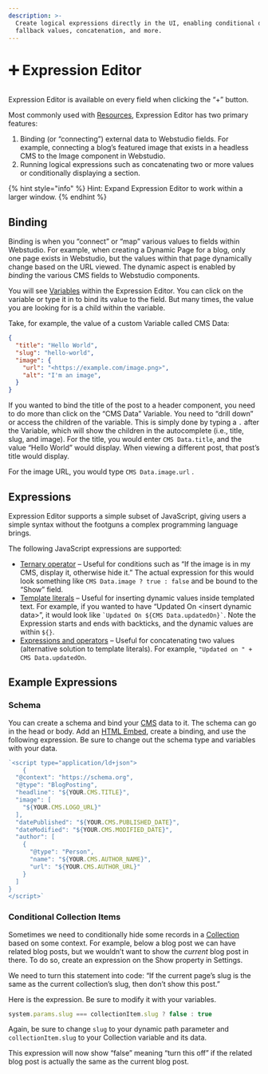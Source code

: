 ```yaml
---
description: >-
  Create logical expressions directly in the UI, enabling conditional display,
  fallback values, concatenation, and more.
---
```


# ➕ Expression Editor

<figure><img src="../../.gitbook/assets/webstudio-expression-editor.png" alt=""><figcaption></figcaption></figure>

Expression Editor is available on every field when clicking the “+” button.

Most commonly used with [Resources](variables.md#resource), Expression Editor has two primary features:

1. Binding (or “connecting”) external data to Webstudio fields. For example, connecting a blog’s featured image that exists in a headless CMS to the Image component in Webstudio.
2. Running logical expressions such as concatenating two or more values or conditionally displaying a section.

{% hint style="info" %}
Hint: Expand Expression Editor to work within a larger window.
{% endhint %}

## Binding

Binding is when you “connect” or “map” various values to fields within Webstudio. For example, when creating a Dynamic Page for a blog, only one page exists in Webstudio, but the values within that page dynamically change based on the URL viewed. The dynamic aspect is enabled by _binding_ the various CMS fields to Webstudio components.

You will see [Variables](variables.md) within the Expression Editor. You can click on the variable or type it in to bind its value to the field. But many times, the value you are looking for is a child within the variable.

Take, for example, the value of a custom Variable called CMS Data:

```json
{
  "title": "Hello World",
  "slug": "hello-world",
  "image": {
    "url": "<https://example.com/image.png>",
    "alt": "I'm an image",
  }
}
```

If you wanted to bind the title of the post to a header component, you need to do more than click on the “CMS Data” Variable. You need to “drill down” or access the children of the variable. This is simply done by typing a `.` after the Variable, which will show the children in the autocomplete (i.e., title, slug, and image). For the title, you would enter `CMS Data.title`, and the value “Hello World” would display. When viewing a different post, that post’s title would display.

For the image URL, you would type `CMS Data.image.url` .

## Expressions

Expression Editor supports a simple subset of JavaScript, giving users a simple syntax without the footguns a complex programming language brings.

The following JavaScript expressions are supported:

* [Ternary operator](https://developer.mozilla.org/en-US/docs/Web/JavaScript/Reference/Operators/Conditional_operator) – Useful for conditions such as “If the image is in my CMS, display it, otherwise hide it.” The actual expression for this would look something like `CMS Data.image ? true : false` and be bound to the “Show” field.
* [Template literals](https://developer.mozilla.org/en-US/docs/Web/JavaScript/Reference/Template_literals) – Useful for inserting dynamic values inside templated text. For example, if you wanted to have “Updated On \<insert dynamic data>”, it would look like `` `Updated On ${CMS Data.updatedOn}` ``. Note the Expression starts and ends with backticks, and the dynamic values are within `${}`.
* [Expressions and operators](https://developer.mozilla.org/en-US/docs/Web/JavaScript/Guide/Expressions_and_Operators) – Useful for concatenating two values (alternative solution to template literals). For example, `"Updated on " + CMS Data.updatedOn`.

## Example Expressions

### Schema

You can create a schema and bind your [CMS](cms.md) data to it. The schema can go in the head or body. Add an [HTML Embed](../core-components/html-embed.md), create a binding, and use the following expression. Be sure to change out the schema type and variables with your data.

```javascript
`<script type="application/ld+json">
    {
  "@context": "https://schema.org",
  "@type": "BlogPosting",
  "headline": "${YOUR.CMS.TITLE}",
  "image": [
    "${YOUR.CMS.LOGO_URL}"
  ],
  "datePublished": "${YOUR.CMS.PUBLISHED_DATE}",
  "dateModified": "${YOUR.CMS.MODIFIED_DATE}",
  "author": [
    {
      "@type": "Person",
      "name": "${YOUR.CMS.AUTHOR_NAME}",
      "url": "${YOUR.CMS.AUTHOR_URL}"
    }
  ]
}
</script>`
```

### Conditional Collection Items

Sometimes we need to conditionally hide some records in a [Collection](../core-components/collection.md.md) based on some context. For example, below a blog post we can have related blog posts, but we wouldn’t want to show the _current_ blog post in there. To do so, create an expression on the Show property in Settings.

We need to turn this statement into code: “If the current page’s slug is the same as the current collection’s slug, then don’t show this post.”

Here is the expression. Be sure to modify it with your variables.

```javascript
system.params.slug === collectionItem.slug ? false : true
```

Again, be sure to change `slug` to your dynamic path parameter and `collectionItem.slug` to your Collection variable and its data.

This expression will now show “false” meaning “turn this off” if the related blog post is actually the same as the current blog post.
